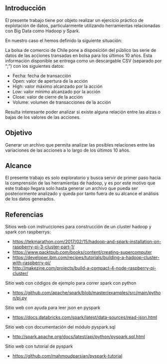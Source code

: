 ## Introducción
El presente trabajo tiene por objeto realizar un ejercicio práctico de explotación de datos, particularmente utilizando herramientas relacionadas con Big Data como Hadoop y Spark.

En nuestro caso el hemos definido la siguiente situación:

La bolsa de comercio de Chile pone a disposición del público las serie de datos de las acciones transadas en bolsa para los últimos 10 años. Esta información disponible se entrega como un descargable CSV (separado por “;”) con los siguientes datos:

* Fecha: fecha de transacción
* Open: valor de apertura de la acción
* High: valor máximo alcanzado por la acción
* Low: valor mínimo alcanzado por la acción
* Close: valor de cierre de la acción
* Volume: volumen de transacciones de la acción

Resulta interesante poder analizar si existe alguna relación entre las alzas o bajas de los valores de las acciones.

## Objetivo
Generar un archivo que permita analizar las posibles relaciones entre las variaciones de las acciones a lo largo de los últimos 10 años.

## Alcance
El presente trabajo es solo exploratorio y busca servir de primer paso hacia la comprensión de las herramientas de hadoop, y es por este motivo que este trabajo llegara solo hasta generar un archivo que pueda ser posteriormente analizado y queda por tanto fuera de su alcance el análisis de los datos generados.

## Referencias


Sitios web con instrucciones para construcción de un cluster hadoop y spark con raspberrys:
* https://tekmarathon.com/2017/02/15/hadoop-and-spark-installation-on-raspberry-pi-3-cluster-part-1/
* https://www.packtpub.com/books/content/creating-supercomputer
* https://developer.ibm.com/recipes/tutorials/building-a-hadoop-cluster-with-raspberry-pi/
* http://makezine.com/projects/build-a-compact-4-node-raspberry-pi-cluster/


Sitio web con códigos de ejemplo para correr spark con python
* https://github.com/apache/spark/blob/master/examples/src/main/python/pi.py

Sitio web con ayuda para leer json en pyspark
* https://docs.databricks.com/spark/latest/data-sources/read-json.html

Sitio web con documentación del módulo pyspark.sql
* http://spark.apache.org/docs/latest/api/python/pyspark.sql.html

Sitio web con tutorial de pyspark
* https://github.com/mahmoudparsian/pyspark-tutorial
